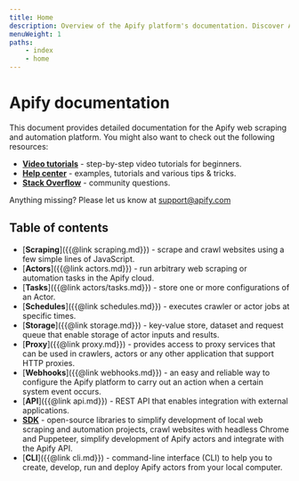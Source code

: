 ```yaml
---
title: Home
description: Overview of the Apify platform's documentation. Discover Apify actors, Schedules, Storage, Proxy and API.
menuWeight: 1
paths:
    - index
    - home
---
```


# Apify documentation

This document provides detailed documentation for the Apify web scraping and automation platform. You might also want to check out the following resources:

*   [**Video tutorials**](https://www.youtube.com/apify) - step-by-step video tutorials for beginners.
*   [**Help center**](https://help.apify.com/) - examples, tutorials and various tips & tricks.
*   [**Stack Overflow**](https://stackoverflow.com/questions/tagged/apify) - community questions.

Anything missing? Please let us know at [support@apify.com](mailto:support@apify.com)

## [](#table-of-contents)Table of contents

*   [**Scraping**]({{@link scraping.md}}) - scrape and crawl websites using a few simple lines of JavaScript.
*   [**Actors**]({{@link actors.md}}) - run arbitrary web scraping or automation tasks in the Apify cloud.
*   [**Tasks**]({{@link actors/tasks.md}}) - store one or more configurations of an Actor.
*   [**Schedules**]({{@link schedules.md}}) - executes crawler or actor jobs at specific times.
*   [**Storage**]({{@link storage.md}}) - key-value store, dataset and request queue that enable storage of actor inputs and results.
*   [**Proxy**]({{@link proxy.md}}) - provides access to proxy services that can be used in crawlers, actors or any other application that support HTTP proxies.
*   [**Webhooks**]({{@link webhooks.md}}) - an easy and reliable way to configure the Apify platform to carry out an action when a certain system event occurs.
*   [**API**]({{@link api.md}}) - REST API that enables integration with external applications.
*   [**SDK**](https://sdk.apify.com) - open-source libraries to simplify development of local web scraping and automation projects, crawl websites with headless Chrome and Puppeteer, simplify development of Apify actors and integrate with the Apify API.
*   [**CLI**]({{@link cli.md}}) - command-line interface (CLI) to help you to create, develop, run and deploy Apify actors from your local computer.


